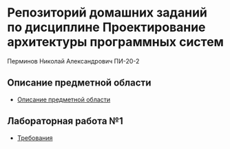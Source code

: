 # Репозиторий домашних заданий по дисциплине Проектирование архитектуры программных систем

Перминов Николай Александрович ПИ-20-2

## Описание предметной области

 - [Описание предметной области](Описание%20предметной%20области.md)

## Лабораторная работа №1

- [Требования](Lab1/Требования.md)
